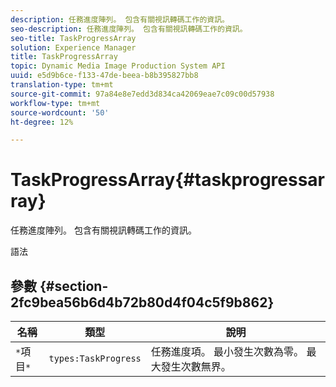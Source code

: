 ```yaml
---
description: 任務進度陣列。 包含有關視訊轉碼工作的資訊。
seo-description: 任務進度陣列。 包含有關視訊轉碼工作的資訊。
seo-title: TaskProgressArray
solution: Experience Manager
title: TaskProgressArray
topic: Dynamic Media Image Production System API
uuid: e5d9b6ce-f133-47de-beea-b8b395827bb8
translation-type: tm+mt
source-git-commit: 97a84e8e7edd3d834ca42069eae7c09c00d57938
workflow-type: tm+mt
source-wordcount: '50'
ht-degree: 12%

---
```



# TaskProgressArray{#taskprogressarray}

任務進度陣列。 包含有關視訊轉碼工作的資訊。

語法

## 參數 {#section-2fc9bea56b6d4b72b80d4f04c5f9b862}

| 名稱 | 類型 | 說明 |
|---|---|---|
| `*`項目`*` | `types:TaskProgress` | 任務進度項。 最小發生次數為零。 最大發生次數無界。 |

